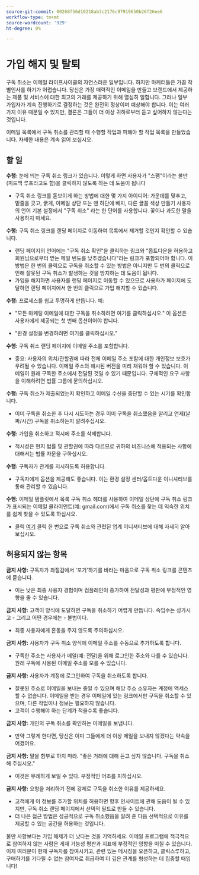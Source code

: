 ```yaml
---
source-git-commit: 00268f56d10218ab3c2176c97919650b26f26ee6
workflow-type: tm+mt
source-wordcount: '929'
ht-degree: 0%

---
```

# 가입 해지 및 탈퇴

구독 취소는 이메일 라이프사이클의 자연스러운 일부입니다. 하지만 마케터들은 가끔 작별인사를 하기가 어렵습니다. 당신은 가장 매력적인 이메일을 만들고 브랜드에서 제공하는 제품 및 서비스에 대한 최고의 거래를 제공하기 위해 열심히 일합니다. 그러나 일부 가입자가 계속 진행하기로 결정하는 것은 완전히 정상이며 예상해야 합니다. 이는 여러 가지 이유 때문일 수 있지만, 결론은 그들이 더 이상 귀하로부터 듣고 싶어하지 않는다는 것입니다.

이메일 목록에서 구독 취소를 관리할 때 수행할 작업과 피해야 할 작업 목록을 만들었습니다. 자세한 내용은 계속 읽어 보십시오.

## 할 일

**수행:** 눈에 띄는 구독 취소 링크가 있습니다. 이렇게 하면 사용자가 &quot;스팸&quot;이라는 불만(피드백 루프라고도 함)을 클릭하지 않도록 하는 데 도움이 됩니다

+ 구독 취소 링크를 돋보이게 하는 방법에 대한 몇 가지 아이디어: 가운데를 맞추고, 밑줄을 긋고, 굵게, 이메일 상단 또는 맨 하단에 배치, 다른 글꼴 색상 만들기 사용자의 언어 기본 설정에서 &quot;구독 취소&quot; 라는 한 단어를 사용합니다. 꽃이나 과도한 말을 사용하지 마세요.

**수행:** 구독 취소 링크를 랜딩 페이지로 이동하여 목록에서 제거할 것인지 확인할 수 있습니다.

+ 랜딩 페이지의 언어에는 &quot;구독 취소 확인&quot;을 클릭하는 링크와 &quot;옵트다운을 허용하고 회원님으로부터 받는 메일 빈도를 낮추겠습니다&quot;라는 링크가 포함되어야 합니다. 이 방법은 한 번의 클릭으로 구독을 취소할 수 있는 방법은 아니지만 두 번의 클릭으로 인해 잘못된 구독 취소가 발생하는 것을 방지하는 데 도움이 됩니다.
+ 가입을 해지하면 사용자를 랜딩 페이지로 이동할 수 있으므로 사용자가 페이지에 도달하면 랜딩 페이지에서 한 번의 클릭으로 가입 해지할 수 있습니다.

**수행:** 프로세스를 쉽고 투명하게 만듭니다. 예:

+ &quot;모든 마케팅 이메일에 대한 구독을 취소하려면 여기를 클릭하십시오.&quot; 이 옵션은 사용자에게 제공되는 첫 번째 옵션이어야 합니다.

+ &quot;환경 설정을 변경하려면 여기를 클릭하십시오.&quot;

**수행:** 구독 취소 랜딩 페이지에 이메일 주소를 포함합니다.

+ 중요: 사용자의 위치/관할권에 따라 전체 이메일 주소 포함에 대한 개인정보 보호가 우려될 수 있습니다. 이메일 주소의 해시된 버전을 미리 채워야 할 수 있습니다. 이메일이 원래 구독한 주소에서 전달된 것일 수 있기 때문입니다. 구체적인 요구 사항을 이해하려면 법률 그룹에 문의하십시오.

**수행:** 구독 취소가 제출되었는지 확인하고 이메일 수신을 중단할 수 있는 시기를 확인합니다.

+ 이미 구독을 취소한 후 다시 시도하는 경우 이미 구독을 취소했음을 알리고 언제(날짜/시간) 구독을 취소하는지 알려주십시오.

**수행:** 가입을 취소하고 적시에 주소를 삭제합니다.

+ 적시성은 현지 법률 및 관할권에 따라 다르므로 귀하의 비즈니스에 적용되는 사항에 대해서는 법률 자문을 구하십시오.

**수행:** 구독자가 관계를 지시하도록 허용합니다.

+ 구독자에게 옵션을 제공해도 좋습니다. 이는 환경 설정 센터/옵트다운 이니셔티브를 통해 관리할 수 있습니다.

**수행:** 이메일 템플릿에서 목록 구독 취소 헤더를 사용하여 이메일 상단에 구독 취소 링크가 표시되는 이메일 클라이언트(예: gmail.com)에서 구독 취소를 찾는 데 익숙한 위치를 쉽게 찾을 수 있도록 하십시오.

+ 클릭 [여기](https://experienceleague.adobe.com/docs/deliverability-learn/deliverability-best-practice-guide/additional-resources/guidance-around-changes-to-google-and-yahoo.html?lang=ko) 클릭 한 번으로 구독 취소와 관련된 업계 이니셔티브에 대해 자세히 알아보십시오.

## 허용되지 않는 항목


**금지 사항:** 구독자가 좌절감에서 &#39;포기&#39;하기를 바라는 마음으로 구독 취소 링크를 콘텐츠에 묻습니다.

+ 이는 낮은 최종 사용자 경험이며 컴플레인이 증가하여 전달성과 평판에 부정적인 영향을 줄 수 있습니다.

**금지 사항:** 고객이 양식에 도달하면 구독을 취소하기 어렵게 만듭니다. 속임수는 성가시고 - 그리고 어떤 경우에는 - 불법이다.

+ 최종 사용자에게 혼동을 주지 않도록 주의하십시오.

**금지 사항:** 사용자가 구독 취소 양식에 이메일 주소를 수동으로 추가하도록 합니다.

+ 구독한 주소는 사용자가 메일(예: 전달)을 위해 로그인한 주소와 다를 수 있습니다.  원래 구독에 사용된 이메일 주소를 모를 수 있습니다.

**금지 사항:** 사용자가 계정에 로그인하여 구독을 취소하도록 합니다.

+ 잘못된 주소로 이메일을 보내는 중일 수 있으며 해당 주소 소유자는 계정에 액세스할 수 없습니다.  이메일을 받는 경우 이메일에 있는 링크에서만 구독을 취소할 수 있으며, 다른 작업이나 정보는 필요하지 않습니다.
+ 고객이 수행해야 하는 단계가 적을수록 좋습니다.

**금지 사항:** 개인의 구독 취소를 확인하는 이메일을 보냅니다.

+ 만약 그렇게 한다면, 당신은 이미 그들에게 더 이상 메일을 보내지 않겠다는 약속을 어겼어요.

**금지 사항:** 말을 함부로 하지 마라. &quot;좋은 거래에 대해 듣고 싶지 않습니다. 구독을 취소해 주십시오.&quot;

+ 이것은 무례하게 보일 수 있다. 부정적인 어조를 피하십시오.

**금지 사항:** 요청을 처리하기 전에 강제로 구독을 취소한 이유를 제공하세요.

+ 고객에게 이 정보를 추가할 위치를 허용하면 향후 인사이트에 관해 도움이 될 수 있지만, 구독 취소 랜딩 페이지에서 선택적 필드로 만들 수 있습니다.
+ 더 나은 접근 방법은 성공적으로 구독 취소했음을 알려 준 다음 선택적으로 이유를 제공할 수 있는 공간을 허용하는 것입니다.

불만 사항보다는 가입 해제가 더 낫다는 것을 기억하세요. 이메일 프로그램에 적극적으로 참여하지 않는 사람은 게재 가능성 평판과 지표에 부정적인 영향을 미칠 수 있습니다. 이제 여러분이 현재 구독자를 참여시키고, 관련 있는 메시징을 오픈하고, 클릭스루하고, 구매하기를 기다릴 수 없는 참여자로 취급하여 더 깊은 관계를 형성하는 데 집중할 때입니다!
